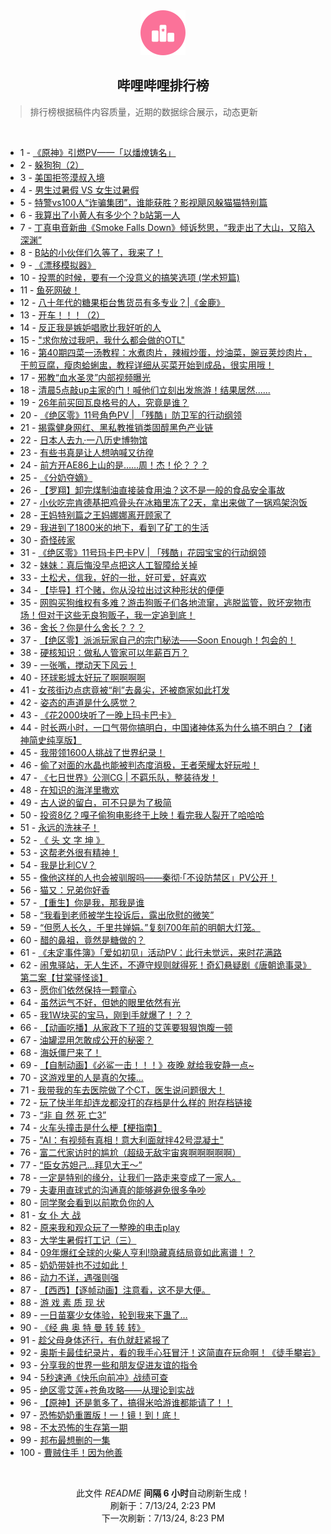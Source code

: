 <div align="center">
    <img src="./assets/icon_rank.png" alt="logo" />
    <h2>哔哩哔哩排行榜</h>
</div>

> 排行榜根据稿件内容质量，近期的数据综合展示，动态更新

<br />

<ul><li><span>1 - <a href=https://www.bilibili.com/BV1RZ421K7CT>《原神》引燃PV——「以燔燎铸名」</a></span></li><li><span>2 - <a href=https://www.bilibili.com/BV1pz421q7d8>躲狗狗（2）</a></span></li><li><span>3 - <a href=https://www.bilibili.com/BV1Hy411i7uV>美国拒签漠叔入境</a></span></li><li><span>4 - <a href=https://www.bilibili.com/BV1wH4y1A7u6>男生过暑假 VS 女生过暑假</a></span></li><li><span>5 - <a href=https://www.bilibili.com/BV18f421z7U4>特警vs100人“诈骗集团”，谁能获胜？影视飓风躲猫猫特别篇</a></span></li><li><span>6 - <a href=https://www.bilibili.com/BV1s4421U7jt>我算出了小黄人有多少个？b站第一人</a></span></li><li><span>7 - <a href=https://www.bilibili.com/BV1ow4m1a7yL>丁真电音新曲《Smoke Falls Down》倾诉愁思，“我走出了大山，又陷入深渊”</a></span></li><li><span>8 - <a href=https://www.bilibili.com/BV1vw4m1a7Vk>B站的小伙伴们久等了，我来了！</a></span></li><li><span>9 - <a href=https://www.bilibili.com/BV1pm421g7qe>《漂移模拟器》</a></span></li><li><span>10 - <a href=https://www.bilibili.com/BV18x4y1x7tg>投票的时候，要有一个没意义的搞笑选项 (学术短篇)</a></span></li><li><span>11 - <a href=https://www.bilibili.com/BV1Q4421U7Uy>鱼死网破！</a></span></li><li><span>12 - <a href=https://www.bilibili.com/BV1Ay411i7tV>八十年代的糖果柜台售货员有多专业？|《金鹿》</a></span></li><li><span>13 - <a href=https://www.bilibili.com/BV1ib421E7Qv>开车！！！（2）</a></span></li><li><span>14 - <a href=https://www.bilibili.com/BV1u1421k7AR>反正我是嫉妒唱歌比我好听的人</a></span></li><li><span>15 - <a href=https://www.bilibili.com/BV13f421q77c>"求你放过我吧，我什么都会做的OTL"</a></span></li><li><span>16 - <a href=https://www.bilibili.com/BV12Z421K7iT>第40期四菜一汤教程：水煮肉片，辣椒炒蛋，炒油菜，豌豆荚炒肉片，干煎豆腐，瘦肉蛤蜊盅，教程详细从买菜开始到成品，很实用哦！</a></span></li><li><span>17 - <a href=https://www.bilibili.com/BV1jH4y1A7PE>邪教“血水圣灵”内部视频曝光</a></span></li><li><span>18 - <a href=https://www.bilibili.com/BV1zm421G7df>清晨5点敲up主家的门！喊他们立刻出发旅游！结果居然......</a></span></li><li><span>19 - <a href=https://www.bilibili.com/BV1f1421b7Hw>26年前买回瓦良格号的人，究竟是谁？</a></span></li><li><span>20 - <a href=https://www.bilibili.com/BV1XW421X7xt>《绝区零》11号角色PV | 「残酷」防卫军的行动纲领</a></span></li><li><span>21 - <a href=https://www.bilibili.com/BV1xw4m1a7JX>揭露健身网红、黑私教推销类固醇黑色产业链</a></span></li><li><span>22 - <a href=https://www.bilibili.com/BV1z4421U7x2>日本人去九·一八历史博物馆</a></span></li><li><span>23 - <a href=https://www.bilibili.com/BV1AZ421u7gA>有些书真是让人想呐喊又彷徨</a></span></li><li><span>24 - <a href=https://www.bilibili.com/BV1zz421z79a>前方开AE86上山的是……周！杰！伦？？？</a></span></li><li><span>25 - <a href=https://www.bilibili.com/BV14T421Y75k>《分奶夺嫡》</a></span></li><li><span>26 - <a href=https://www.bilibili.com/BV1cE421P7CJ>【罗翔】卸完煤制油直接装食用油？这不是一般的食品安全事故</a></span></li><li><span>27 - <a href=https://www.bilibili.com/BV1Nr421M7GE>小伙吃完肯德基把鸡骨头在冰箱里冻了2天，拿出来做了一锅鸡架泡饭</a></span></li><li><span>28 - <a href=https://www.bilibili.com/BV19m421G7Zw>王妈特别篇之王妈娜娜离开顾家了</a></span></li><li><span>29 - <a href=https://www.bilibili.com/BV1WJaieUECY>我进到了1800米的地下，看到了矿工的生活</a></span></li><li><span>30 - <a href=https://www.bilibili.com/BV1zm421g7xv>奇怪砖家</a></span></li><li><span>31 - <a href=https://www.bilibili.com/BV1Af421q78D>《绝区零》11号玛卡巴卡PV | 「残酷」花园宝宝的行动纲领</a></span></li><li><span>32 - <a href=https://www.bilibili.com/BV1Hy411B7m9>妹妹：真后悔没早点把这人工智障给关掉</a></span></li><li><span>33 - <a href=https://www.bilibili.com/BV15S421R7ca>土松犬，信我，好的一批，好可爱，好喜欢</a></span></li><li><span>34 - <a href=https://www.bilibili.com/BV144421D7dE>【毕导】打个赌，你从没拉出过这种形状的便便</a></span></li><li><span>35 - <a href=https://www.bilibili.com/BV1qH4y1w7rJ>网购买狗维权有多难？游击狗贩子们各地流窜，逃脱监管，败坏宠物市场！但对于这些无良狗贩子，我一定追到底！</a></span></li><li><span>36 - <a href=https://www.bilibili.com/BV141421k7zE>舍长？你是什么舍长？？？</a></span></li><li><span>37 - <a href=https://www.bilibili.com/BV1HJ4m1M76x>【绝区零】派派玩家自己的宗门秘法——Soon Enough！包会的！</a></span></li><li><span>38 - <a href=https://www.bilibili.com/BV1xy411i7dx>硬核知识：做私人管家可以年薪百万？</a></span></li><li><span>39 - <a href=https://www.bilibili.com/BV15W421d7ga>一张嘴，搅动天下风云！</a></span></li><li><span>40 - <a href=https://www.bilibili.com/BV1hE421A7uy>环球影城太好玩了啊啊啊啊</a></span></li><li><span>41 - <a href=https://www.bilibili.com/BV1hm421g7qc>女孩街边点痣竟被“削”去鼻尖，还被商家如此打发</a></span></li><li><span>42 - <a href=https://www.bilibili.com/BV1Jx4y1x73U>姿态的声道是什么感觉？</a></span></li><li><span>43 - <a href=https://www.bilibili.com/BV1Cx4y1t7ob>《花2000块听了一晚上玛卡巴卡》</a></span></li><li><span>44 - <a href=https://www.bilibili.com/BV1SJ4m1T7c1>时长两小时，一口气带你搞明白，中国诸神体系为什么搞不明白？【诸神简史纯享版】</a></span></li><li><span>45 - <a href=https://www.bilibili.com/BV1JW421d7yU>我带领1600人挑战了世界纪录！</a></span></li><li><span>46 - <a href=https://www.bilibili.com/BV1WT421k79d>偷了对面的水晶也能被判态度消极，王者荣耀太好玩啦！</a></span></li><li><span>47 - <a href=https://www.bilibili.com/BV1aE421A7ce>《七日世界》公测CG | 不羁乐队，整装待发！</a></span></li><li><span>48 - <a href=https://www.bilibili.com/BV1tm421G71J>在知识的海洋里撒欢</a></span></li><li><span>49 - <a href=https://www.bilibili.com/BV1F6421f7MN>古人说的留白，可不只是为了极简</a></span></li><li><span>50 - <a href=https://www.bilibili.com/BV1pH4y1w7Ew>投资8亿？嘎子偷狗电影终于上映！看完我人裂开了哈哈哈</a></span></li><li><span>51 - <a href=https://www.bilibili.com/BV1XZ421K7Qc>永远的洗袜子！</a></span></li><li><span>52 - <a href=https://www.bilibili.com/BV1wS411w7uU>《 头 文 字 坤 》</a></span></li><li><span>53 - <a href=https://www.bilibili.com/BV1mH4y1w7ss>这帮老外很有精神！</a></span></li><li><span>54 - <a href=https://www.bilibili.com/BV19S411c7tC>我是比利CV？</a></span></li><li><span>55 - <a href=https://www.bilibili.com/BV18E421P7rh>像他这样的人也会被驯服吗——秦彻·「不设防禁区」PV公开！</a></span></li><li><span>56 - <a href=https://www.bilibili.com/BV1Ry411v7mh>猫又：兄弟你好香</a></span></li><li><span>57 - <a href=https://www.bilibili.com/BV1RE421A7ga>【重生】你是我，那我是谁</a></span></li><li><span>58 - <a href=https://www.bilibili.com/BV1zf421q7A2>“我看到老师被学生投诉后，露出欣慰的微笑”</a></span></li><li><span>59 - <a href=https://www.bilibili.com/BV1bm421G7A9>“但愿人长久，千里共婵娟。”复刻700年前的明朝大灯笼。</a></span></li><li><span>60 - <a href=https://www.bilibili.com/BV1Nw4m1Y7Ph>醋的鼻祖，竟然是糖做的？</a></span></li><li><span>61 - <a href=https://www.bilibili.com/BV141421b7pB>《未定事件簿》「爱如初见」活动PV：此行未觉远，来时花满路</a></span></li><li><span>62 - <a href=https://www.bilibili.com/BV1AT421k77w>闹鬼驿站，无人生还，不遵守规则就得死！奇幻悬疑剧《唐朝诡事录》 第二案【甘棠驿怪谈】</a></span></li><li><span>63 - <a href=https://www.bilibili.com/BV1Db421n7Ym>愿你们依然保持一颗童心</a></span></li><li><span>64 - <a href=https://www.bilibili.com/BV1n4421D7MH>虽然运气不好，但她的眼里依然有光</a></span></li><li><span>65 - <a href=https://www.bilibili.com/BV1VH4y1A7Cd>我1W块买的宝马，刚到手就爆了！？？</a></span></li><li><span>66 - <a href=https://www.bilibili.com/BV1X1421b7Ym>【动画吃播】从家政下了班的艾莲要狠狠饱腹一顿</a></span></li><li><span>67 - <a href=https://www.bilibili.com/BV1hS421R7Pr>油罐混用怎敢成公开的秘密？</a></span></li><li><span>68 - <a href=https://www.bilibili.com/BV1BT421k7CF>海妖僵尸来了！</a></span></li><li><span>69 - <a href=https://www.bilibili.com/BV1dy411q7xM>【自制动画】《必鲨一击！！！》夜晚 就给我安静一点~</a></span></li><li><span>70 - <a href=https://www.bilibili.com/BV1XM4m117dr>这游戏里的人是真的欠揍…</a></span></li><li><span>71 - <a href=https://www.bilibili.com/BV181421b798>我带我的车去医院做了个CT，医生说问题很大！</a></span></li><li><span>72 - <a href=https://www.bilibili.com/BV1oW421R7nA>玩了快半年却连龙都没打的存档是什么样的 附存档链接</a></span></li><li><span>73 - <a href=https://www.bilibili.com/BV1QS421R7EZ>“非 自 然 死 亡3”</a></span></li><li><span>74 - <a href=https://www.bilibili.com/BV1ST421r7nw>火车头撞击是什么梗【梗指南】</a></span></li><li><span>75 - <a href=https://www.bilibili.com/BV1cM4m1m7pR>"AI：有视频有真相！意大利面就拌42号混凝土"</a></span></li><li><span>76 - <a href=https://www.bilibili.com/BV1if421z7ft>富二代家访时的尴尬（超级无敌宇宙爽啊啊啊啊啊）</a></span></li><li><span>77 - <a href=https://www.bilibili.com/BV1Hm421g7Uk>“臣女苏妲己…拜见大王～”</a></span></li><li><span>78 - <a href=https://www.bilibili.com/BV1TE421P7n5>一定是特别的缘分，让我们一路走来变成了一家人。</a></span></li><li><span>79 - <a href=https://www.bilibili.com/BV1tf421q7A7>夫妻用直球式的沟通真的能够避免很多争吵</a></span></li><li><span>80 - <a href=https://www.bilibili.com/BV1CZ421K7Qs>同学聚会看到以前欺负你的人</a></span></li><li><span>81 - <a href=https://www.bilibili.com/BV11r421T7Zf>女 仆 大 战</a></span></li><li><span>82 - <a href=https://www.bilibili.com/BV12x4y1t7F4>原来我和观众玩了一整晚的电击play</a></span></li><li><span>83 - <a href=https://www.bilibili.com/BV1J4421U7Lm>大学生暑假打工记（三）</a></span></li><li><span>84 - <a href=https://www.bilibili.com/BV1s1421b7oR>09年爆红全球的火柴人亨利!隐藏真结局竟如此离谱！？</a></span></li><li><span>85 - <a href=https://www.bilibili.com/BV1PH4y1A71K>奶奶带娃也不过如此！</a></span></li><li><span>86 - <a href=https://www.bilibili.com/BV1ai421Y7Wn>动力不详，遇强则强</a></span></li><li><span>87 - <a href=https://www.bilibili.com/BV1uf421q7A9>【西西】【逐帧动画】注意看，这不是大便。</a></span></li><li><span>88 - <a href=https://www.bilibili.com/BV18b421n72K>游 戏 素 质 现 状</a></span></li><li><span>89 - <a href=https://www.bilibili.com/BV12S421R7gs>一日苗寨少女体验，轮到我来下蛊了…</a></span></li><li><span>90 - <a href=https://www.bilibili.com/BV1MW421R7Qu>《经 典 奥 特 曼 转 转 转》</a></span></li><li><span>91 - <a href=https://www.bilibili.com/BV1zb421n73w>趁父母身体还行，有仇就赶紧报了</a></span></li><li><span>92 - <a href=https://www.bilibili.com/BV1CT421k7jB>奥斯卡最佳纪录片，看的我手心狂冒汗！这简直在玩命啊！《徒手攀岩》</a></span></li><li><span>93 - <a href=https://www.bilibili.com/BV1zm421g7gr>分享我的世界一些和朋友促进友谊的指令</a></span></li><li><span>94 - <a href=https://www.bilibili.com/BV1qE421A7Rm>5秒速通《快乐向前冲》战绩可查</a></span></li><li><span>95 - <a href=https://www.bilibili.com/BV1TW421d7kQ>绝区零艾莲+苍角攻略——从理论到实战</a></span></li><li><span>96 - <a href=https://www.bilibili.com/BV1A4421U7X5>【原神】还是氪多了，搞得米哈游谁都能请了！！</a></span></li><li><span>97 - <a href=https://www.bilibili.com/BV1Lw4m1Y7pg>恐怖奶奶重置版！一！镜！到！底！</a></span></li><li><span>98 - <a href=https://www.bilibili.com/BV1rM4m127Go>不太恐怖的生存第一期</a></span></li><li><span>99 - <a href=https://www.bilibili.com/BV1Mf421q7PA>邦布最想删的一集</a></span></li><li><span>100 - <a href=https://www.bilibili.com/BV1CM4m117gL>曹贼住手！因为他善</a></span></li></ul>

<br />

<p align=center>此文件 <i>README</i> <b>间隔 6 小时</b>自动刷新生成！<br>刷新于：7/13/24, 2:23 PM<br>下一次刷新：7/13/24, 8:23 PM</p>